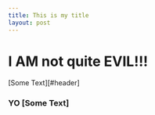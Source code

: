 ```yaml
---
title: This is my title
layout: post
---
```


<html>
<h1>I AM not quite EVIL!!!</h1>


[Some Text][#header]

### YO [Some Text] ###

</html>
